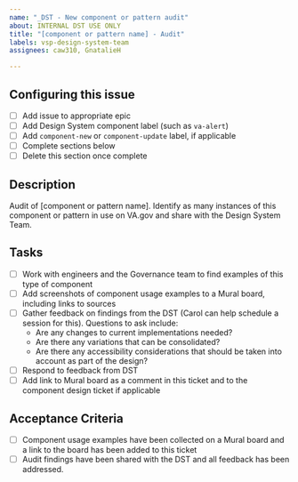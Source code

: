 ```yaml
---
name: "_DST - New component or pattern audit"
about: INTERNAL DST USE ONLY
title: "[component or pattern name] - Audit"
labels: vsp-design-system-team
assignees: caw310, GnatalieH

---
```


## Configuring this issue
- [ ] Add issue to appropriate epic
- [ ] Add Design System component label (such as `va-alert`)
- [ ] Add `component-new` or `component-update` label, if applicable
- [ ] Complete sections below
- [ ] Delete this section once complete

## Description
Audit of [component or pattern name]. Identify as many instances of this component or pattern in use on VA.gov and share with the Design System Team.

## Tasks
- [ ] Work with engineers and the Governance team to find examples of this type of component
- [ ] Add screenshots of component usage examples to a Mural board, including links to sources
- [ ] Gather feedback on findings from the DST (Carol can help schedule a session for this). Questions to ask include:
    - Are any changes to current implementations needed?
    - Are there any variations that can be consolidated?
    - Are there any accessibility considerations that should be taken into account as part of the design?
- [ ] Respond to feedback from DST
- [ ] Add link to Mural board as a comment in this ticket and to the component design ticket if applicable

## Acceptance Criteria
- [ ] Component usage examples have been collected on a Mural board and a link to the board has been added to this ticket
- [ ] Audit findings have been shared with the DST and all feedback has been addressed.
